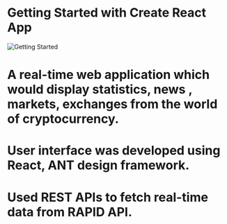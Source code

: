 # Getting Started with Create React App
![Getting Started](https://reactjsexample.com/content/images/2021/10/Crpyocurrency-App-powered-by-RapidAPI.jpg)


# A real-time web application which would display statistics, news , markets, exchanges from the world of cryptocurrency.

# User interface was developed using React, ANT design framework.

# Used REST APIs to fetch real-time data from RAPID API.
